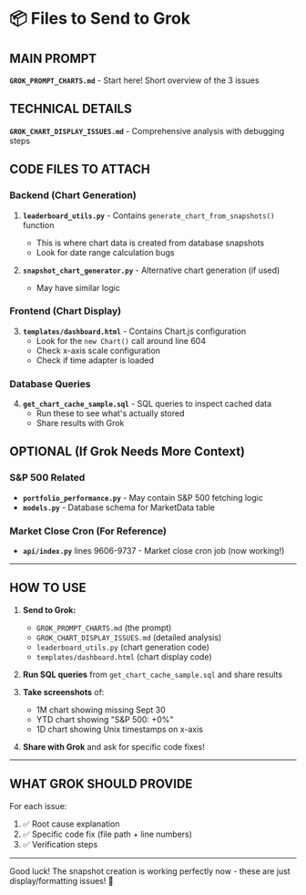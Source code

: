 # 📦 Files to Send to Grok

## MAIN PROMPT
**`GROK_PROMPT_CHARTS.md`** - Start here! Short overview of the 3 issues

## TECHNICAL DETAILS
**`GROK_CHART_DISPLAY_ISSUES.md`** - Comprehensive analysis with debugging steps

## CODE FILES TO ATTACH

### Backend (Chart Generation)
1. **`leaderboard_utils.py`** - Contains `generate_chart_from_snapshots()` function
   - This is where chart data is created from database snapshots
   - Look for date range calculation bugs

2. **`snapshot_chart_generator.py`** - Alternative chart generation (if used)
   - May have similar logic

### Frontend (Chart Display)  
3. **`templates/dashboard.html`** - Contains Chart.js configuration
   - Look for the `new Chart()` call around line 604
   - Check x-axis scale configuration
   - Check if time adapter is loaded

### Database Queries
4. **`get_chart_cache_sample.sql`** - SQL queries to inspect cached data
   - Run these to see what's actually stored
   - Share results with Grok

## OPTIONAL (If Grok Needs More Context)

### S&P 500 Related
- **`portfolio_performance.py`** - May contain S&P 500 fetching logic
- **`models.py`** - Database schema for MarketData table

### Market Close Cron (For Reference)
- **`api/index.py`** lines 9606-9737 - Market close cron job (now working!)

---

## HOW TO USE

1. **Send to Grok:**
   - `GROK_PROMPT_CHARTS.md` (the prompt)
   - `GROK_CHART_DISPLAY_ISSUES.md` (detailed analysis)
   - `leaderboard_utils.py` (chart generation code)
   - `templates/dashboard.html` (chart display code)

2. **Run SQL queries** from `get_chart_cache_sample.sql` and share results

3. **Take screenshots** of:
   - 1M chart showing missing Sept 30
   - YTD chart showing "S&P 500: +0%"
   - 1D chart showing Unix timestamps on x-axis

4. **Share with Grok** and ask for specific code fixes!

---

## WHAT GROK SHOULD PROVIDE

For each issue:
1. ✅ Root cause explanation
2. ✅ Specific code fix (file path + line numbers)
3. ✅ Verification steps

---

Good luck! The snapshot creation is working perfectly now - these are just display/formatting issues! 🚀
